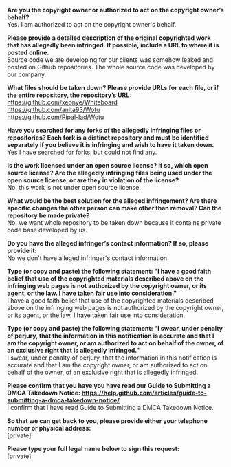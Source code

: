 **Are you the copyright owner or authorized to act on the copyright owner’s behalf?**   
Yes. I am authorized to act on the copyright owner's behalf.

**Please provide a detailed description of the original copyrighted work that has allegedly been infringed. If possible, include a URL to where it is posted online.**   
Source code we are developing for our clients was somehow leaked and posted on Github repositories. The whole source code was developed by our company.

**What files should be taken down? Please provide URLs for each file, or if the entire repository, the repository’s URL:**   
https://github.com/xeonye/Whiteboard   
https://github.com/anita93/Wotu   
https://github.com/Ripal-lad/Wotu

**Have you searched for any forks of the allegedly infringing files or repositories? Each fork is a distinct repository and must be identified separately if you believe it is infringing and wish to have it taken down.**   
Yes I have searched for forks, but could not find any.

**Is the work licensed under an open source license? If so, which open source license? Are the allegedly infringing files being used under the open source license, or are they in violation of the license?**   
No, this work is not under open source license.

**What would be the best solution for the alleged infringement? Are there specific changes the other person can make other than removal? Can the repository be made private?**   
No, we want whole repository to be taken down because it contains private code base developed by us.

**Do you have the alleged infringer’s contact information? If so, please provide it:**   
No we don't have alleged infringer's contact information.

**Type (or copy and paste) the following statement: "I have a good faith belief that use of the copyrighted materials described above on the infringing web pages is not authorized by the copyright owner, or its agent, or the law. I have taken fair use into consideration."**   
I have a good faith belief that use of the copyrighted materials described above on the infringing web pages is not authorized by the copyright owner, or its agent, or the law. I have taken fair use into consideration.

**Type (or copy and paste) the following statement: "I swear, under penalty of perjury, that the information in this notification is accurate and that I am the copyright owner, or am authorized to act on behalf of the owner, of an exclusive right that is allegedly infringed."**   
I swear, under penalty of perjury, that the information in this notification is accurate and that I am the copyright owner, or am authorized to act on behalf of the owner, of an exclusive right that is allegedly infringed.

**Please confirm that you have you have read our Guide to Submitting a DMCA Takedown Notice: https://help.github.com/articles/guide-to-submitting-a-dmca-takedown-notice/**   
I confirm that I have read Guide to Submitting a DMCA Takedown Notice.

**So that we can get back to you, please provide either your telephone number or physical address:**   
[private]

**Please type your full legal name below to sign this request:**   
[private]
